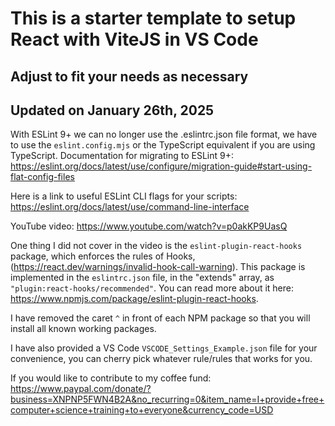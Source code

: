 # This is a starter template to setup React with ViteJS in VS Code

## Adjust to fit your needs as necessary

## Updated on January 26th, 2025

With ESLint 9+ we can no longer use the .eslintrc.json file format, we have to use the `eslint.config.mjs` or the TypeScript equivalent if you are using TypeScript.
Documentation for migrating to ESLint 9+: <https://eslint.org/docs/latest/use/configure/migration-guide#start-using-flat-config-files>

Here is a link to useful ESLint CLI flags for your scripts: <https://eslint.org/docs/latest/use/command-line-interface>

YouTube video: https://www.youtube.com/watch?v=p0akKP9UasQ

One thing I did not cover in the video is the `eslint-plugin-react-hooks` package, which enforces the rules of Hooks, (https://react.dev/warnings/invalid-hook-call-warning). This package is implemented in the `eslintrc.json` file, in the "extends" array, as `"plugin:react-hooks/recommended"`. You can read more about it here: https://www.npmjs.com/package/eslint-plugin-react-hooks.

I have removed the caret `^` in front of each NPM package so that you will install all known working packages.

I have also provided a VS Code `VSCODE_Settings_Example.json` file for your convenience, you can cherry pick whatever rule/rules that works for you.

If you would like to contribute to my coffee fund: https://www.paypal.com/donate/?business=XNPNP5FWN4B2A&no_recurring=0&item_name=I+provide+free+computer+science+training+to+everyone&currency_code=USD
